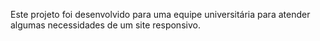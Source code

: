 Este projeto foi desenvolvido para uma equipe universitária para atender algumas necessidades de um site responsivo.
